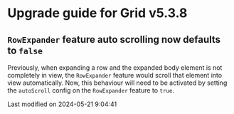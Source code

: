 # Upgrade guide for Grid v5.3.8

## `RowExpander` feature auto scrolling now defaults to `false`

Previously, when expanding a row and the expanded body element is not completely in view, the `RowExpander` feature
would scroll that element into view automatically. Now, this behaviour will need to be activated by setting the 
`autoScroll` config on the `RowExpander` feature to `true`. 


<p class="last-modified">Last modified on 2024-05-21 9:04:41</p>